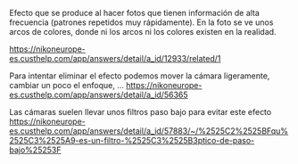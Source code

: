 Efecto que se produce al hacer fotos que tienen información de alta frecuencia (patrones repetidos muy rápidamente).
En la foto se ve unos arcos de colores, donde ni los arcos ni los colores existen en la realidad.

https://nikoneurope-es.custhelp.com/app/answers/detail/a_id/12933/related/1

Para intentar eliminar el efecto podemos mover la cámara ligeramente, cambiar un poco el enfoque, ...
https://nikoneurope-es.custhelp.com/app/answers/detail/a_id/56365

Las cámaras suelen llevar unos filtros paso bajo para evitar este efecto
https://nikoneurope-es.custhelp.com/app/answers/detail/a_id/57883/~/%2525C2%2525BFqu%2525C3%2525A9-es-un-filtro-%2525C3%2525B3ptico-de-paso-bajo%25253F


